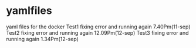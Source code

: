 # yamlfiles
yaml files for the docker
Test1
fixing error and running again 7.40Pm(11-sep)
Test2
fixing error and running again 12.09Pm(12-sep)
Test3
fixing error and running again 1.34Pm(12-sep)
